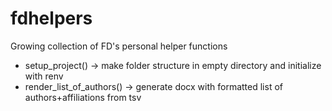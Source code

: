 # fdhelpers

Growing collection of FD's personal helper functions

- setup_project() -> make folder structure in empty directory and initialize with renv
- render_list_of_authors() -> generate docx with formatted list of authors+affiliations from tsv
